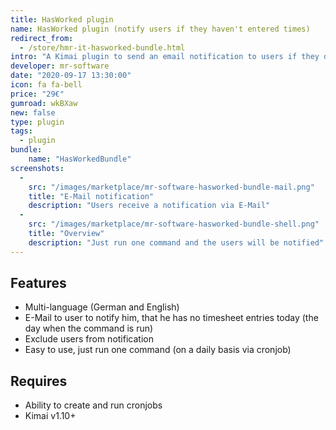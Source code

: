 ```yaml
---
title: HasWorked plugin
name: HasWorked plugin (notify users if they haven't entered times)
redirect_from:
  - /store/hmr-it-hasworked-bundle.html
intro: "A Kimai plugin to send an email notification to users if they don't have any entries on the current day"
developer: mr-software
date: "2020-09-17 13:30:00"
icon: fa fa-bell
price: "29€"
gumroad: wkBXaw
new: false
type: plugin
tags:
  - plugin
bundle:
    name: "HasWorkedBundle"
screenshots:
  - 
    src: "/images/marketplace/mr-software-hasworked-bundle-mail.png"
    title: "E-Mail notification" 
    description: "Users receive a notification via E-Mail" 
  - 
    src: "/images/marketplace/mr-software-hasworked-bundle-shell.png"
    title: "Overview"
    description: "Just run one command and the users will be notified"
---
```


## Features

- Multi-language (German and English)
- E-Mail to user to notify him, that he has no timesheet entries today (the day when the command is run)
- Exclude users from notification
- Easy to use, just run one command (on a daily basis via cronjob)

## Requires

- Ability to create and run cronjobs
- Kimai v1.10+

